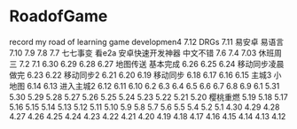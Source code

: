 # RoadofGame
record my road of learning game developmen4
7.12 DRGs
7.11 易安卓 易语言
7.10
7.9
7.8 
7.7 七七事变  看e2a 安卓快速开发神器 中文不错
7.6
7.4
7.03 休班周三 
7.2 
7.1
6.30
6.29
6.28
6.27 地图传送 基本完成
6.26
6.25
6.24 移动同步凌晨做完
6.23
6.22 移动同步2
6.21
6.20
6.19 移动同步
6.18
6.17
6.16
6.15 主城3 小地图
6.14
6.13 进入主城2
6.12
6.11
6.10 
6.2 6.3 6.4 6.5 6.6  6.7 6.8 6.9 
6.1
5.31
5.30
5.29 
5.28
5.27
5.26
5.25 
5.24
5.23
5.22
5.21
5.20 樱桃重燃
5.19
5.18
5.17
5.16
5.15
5.14
5.13
5.12
5.11
5.10
5.9
5.8
5.7
5.6
5.5 
5.4
5.2
5.1
4.30
4.29 
4.28
4.27
4.26
4.25
4.24
4.23
4.22
4.21
4.20
4.19
4.18
4.17
4.16
4.15
4.14
4.13
4.12
